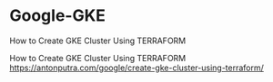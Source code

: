 # Google-GKE
How to Create GKE Cluster Using TERRAFORM

How to Create GKE Cluster Using TERRAFORM
https://antonputra.com/google/create-gke-cluster-using-terraform/

